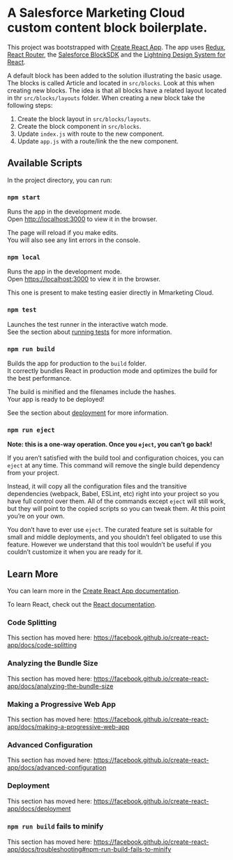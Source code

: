 # A Salesforce Marketing Cloud custom content block boilerplate.

This project was bootstrapped with [Create React App](https://github.com/facebook/create-react-app). The app uses [Redux](https://redux.js.org/basics/usage-with-react), [React Router](https://redux.js.org/advanced/usage-with-react-router), the [Salesforce BlockSDK](https://github.com/salesforce-marketingcloud/blocksdk) and the [Lightning Design System for React](https://react.lightningdesignsystem.com).

A default block has been added to the solution illustrating the basic usage. The blocks is called Article and located in `src/blocks`. Look at this when creating new blocks. The idea is that all blocks have a related layout located in thr `src/blocks/layouts` folder. When creating a new block take the following steps:

1. Create the block layout in `src/blocks/layouts`.
2. Create the block component in `src/blocks`.
3. Update `index.js` with route to the new component.
4. Update `app.js` with a route/link the the new component.

## Available Scripts

In the project directory, you can run:

### `npm start`

Runs the app in the development mode.<br />
Open [http://localhost:3000](http://localhost:3000) to view it in the browser.

The page will reload if you make edits.<br />
You will also see any lint errors in the console.

### `npm local`

Runs the app in the development mode.<br />
Open [https://localhost:3000](https://localhost:3000) to view it in the browser.

This one is present to make testing easier directly in Mmarketing Cloud.

### `npm test`

Launches the test runner in the interactive watch mode.<br />
See the section about [running tests](https://facebook.github.io/create-react-app/docs/running-tests) for more information.

### `npm run build`

Builds the app for production to the `build` folder.<br />
It correctly bundles React in production mode and optimizes the build for the best performance.

The build is minified and the filenames include the hashes.<br />
Your app is ready to be deployed!

See the section about [deployment](https://facebook.github.io/create-react-app/docs/deployment) for more information.

### `npm run eject`

**Note: this is a one-way operation. Once you `eject`, you can’t go back!**

If you aren’t satisfied with the build tool and configuration choices, you can `eject` at any time. This command will remove the single build dependency from your project.

Instead, it will copy all the configuration files and the transitive dependencies (webpack, Babel, ESLint, etc) right into your project so you have full control over them. All of the commands except `eject` will still work, but they will point to the copied scripts so you can tweak them. At this point you’re on your own.

You don’t have to ever use `eject`. The curated feature set is suitable for small and middle deployments, and you shouldn’t feel obligated to use this feature. However we understand that this tool wouldn’t be useful if you couldn’t customize it when you are ready for it.

## Learn More

You can learn more in the [Create React App documentation](https://facebook.github.io/create-react-app/docs/getting-started).

To learn React, check out the [React documentation](https://reactjs.org/).

### Code Splitting

This section has moved here: https://facebook.github.io/create-react-app/docs/code-splitting

### Analyzing the Bundle Size

This section has moved here: https://facebook.github.io/create-react-app/docs/analyzing-the-bundle-size

### Making a Progressive Web App

This section has moved here: https://facebook.github.io/create-react-app/docs/making-a-progressive-web-app

### Advanced Configuration

This section has moved here: https://facebook.github.io/create-react-app/docs/advanced-configuration

### Deployment

This section has moved here: https://facebook.github.io/create-react-app/docs/deployment

### `npm run build` fails to minify

This section has moved here: https://facebook.github.io/create-react-app/docs/troubleshooting#npm-run-build-fails-to-minify
